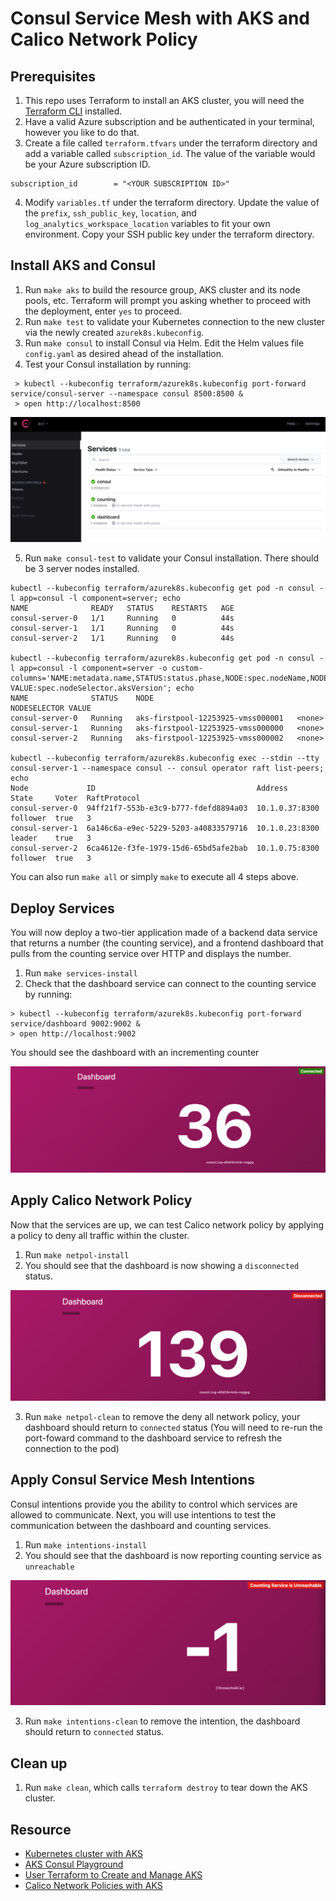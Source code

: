 # Consul Service Mesh with AKS and Calico Network Policy

## Prerequisites

1. This repo uses Terraform to install an AKS cluster, you will need the [Terraform CLI](https://learn.hashicorp.com/tutorials/terraform/install-cli) installed.
2. Have a valid Azure subscription and be authenticated in your terminal, however you like to do that.
3. Create a file called `terraform.tfvars` under the terraform directory and add a variable called `subscription_id`. 
   The value of the variable would be your Azure subscription ID.

```hcl
subscription_id        = "<YOUR SUBSCRIPTION ID>"
```

4. Modify `variables.tf` under the terraform directory. Update the value of the `prefix`, `ssh_public_key`, `location`, 
   and `log_analytics_workspace_location` variables to fit your own environment. Copy your SSH public key under 
   the terraform directory.  

## Install AKS and Consul

1. Run `make aks` to build the resource group, AKS cluster and its node pools, etc. Terraform will prompt you asking whether
   to proceed with the deployment, enter `yes` to proceed.
2. Run `make test` to validate your Kubernetes connection to the new cluster via the newly created `azurek8s.kubeconfig`.
3. Run `make consul` to install Consul via Helm. Edit the Helm values file `config.yaml` as desired ahead of the installation.
4. Test your Consul installation by running:

```shell
 > kubectl --kubeconfig terraform/azurek8s.kubeconfig port-forward service/consul-server --namespace consul 8500:8500 &
 > open http://localhost:8500
```

![alt text](images/consul-services.png)

5. Run `make consul-test` to validate your Consul installation. There should be 3 server nodes installed.

```shell
kubectl --kubeconfig terraform/azurek8s.kubeconfig get pod -n consul -l app=consul -l component=server; echo
NAME              READY   STATUS    RESTARTS   AGE
consul-server-0   1/1     Running   0          44s
consul-server-1   1/1     Running   0          44s
consul-server-2   1/1     Running   0          44s

kubectl --kubeconfig terraform/azurek8s.kubeconfig get pod -n consul -l app=consul -l component=server -o custom-columns='NAME:metadata.name,STATUS:status.phase,NODE:spec.nodeName,NODESELECTOR VALUE:spec.nodeSelector.aksVersion'; echo
NAME              STATUS    NODE                                NODESELECTOR VALUE
consul-server-0   Running   aks-firstpool-12253925-vmss000001   <none>
consul-server-1   Running   aks-firstpool-12253925-vmss000000   <none>
consul-server-2   Running   aks-firstpool-12253925-vmss000002   <none>

kubectl --kubeconfig terraform/azurek8s.kubeconfig exec --stdin --tty consul-server-1 --namespace consul -- consul operator raft list-peers; echo
Node             ID                                    Address         State     Voter  RaftProtocol
consul-server-0  94ff21f7-553b-e3c9-b777-fdefd8894a03  10.1.0.37:8300  follower  true   3
consul-server-1  6a146c6a-e9ec-5229-5203-a40833579716  10.1.0.23:8300  leader    true   3
consul-server-2  6ca4612e-f3fe-1979-15d6-65bd5afe2bab  10.1.0.75:8300  follower  true   3
```

You can also run `make all` or simply `make` to execute all 4 steps above.

## Deploy Services

You will now deploy a two-tier application made of a backend data service that returns a number (the counting service), 
and a frontend dashboard that pulls from the counting service over HTTP and displays the number. 

1. Run `make services-install`
2. Check that the dashboard service can connect to the counting service by running:

```shell
> kubectl --kubeconfig terraform/azurek8s.kubeconfig port-forward service/dashboard 9002:9002 &
> open http://localhost:9002
```

You should see the dashboard with an incrementing counter

![alt text](images/dashboard-service.png)

## Apply Calico Network Policy

Now that the services are up, we can test Calico network policy by applying a policy to deny all traffic within the cluster.

1. Run `make netpol-install`
2. You should see that the dashboard is now showing a `disconnected` status.

![alt text](images/dashboard-disconnected.png)

3. Run `make netpol-clean` to remove the deny all network policy, your dashboard should return to `connected` status (You
   will need to re-run the port-foward command to the dashboard service to refresh the connection to the pod) 

## Apply Consul Service Mesh Intentions

Consul intentions provide you the ability to control which services are allowed to communicate. 
Next, you will use intentions to test the communication between the dashboard and counting services.

1. Run `make intentions-install`
2. You should see that the dashboard is now reporting counting service as `unreachable`

![alt text](images/dashboard-unreachable.png)

3. Run `make intentions-clean` to remove the intention, the dashboard should return to `connected` status.

## Clean up
1. Run `make clean`, which calls `terraform destroy` to tear down the AKS cluster.

## Resource

- [Kubernetes cluster with AKS](https://docs.microsoft.com/en-us/azure/developer/terraform/create-k8s-cluster-with-tf-and-aks)
- [AKS Consul Playground](https://github.com/justinclayton/aks-consul-playground)
- [User Terraform to Create and Manage AKS](https://codersociety.com/blog/articles/terraform-azure-kubernetes)
- [Calico Network Policies with AKS](https://cloudblogs.microsoft.com/opensource/2019/10/17/tutorial-calico-network-policies-with-azure-kubernetes-service/)